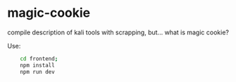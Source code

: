 # magic-cookie
 compile description of kali tools with scrapping, but... what is magic cookie?

Use:
```bash
	cd frontend;
	npm install
	npm run dev
```

